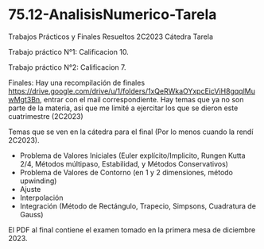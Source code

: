 # 75.12-AnalisisNumerico-Tarela

Trabajos Prácticos y Finales Resueltos 2C2023 Cátedra Tarela 

Trabajo práctico N°1: Calificacion 10.

Trabajo práctico N°2: Calificacion 7.

Finales: Hay una recompilación de finales https://drive.google.com/drive/u/1/folders/1xQeRWkaOYxpcEicViH8gqqlMuwMgt3Bn, entrar con el mail correspondiente.
Hay temas que ya no son parte de la materia, asi que me limité a ejercitar los que se dieron este cuatrimestre (2C2023)

Temas que se ven en la cátedra para el final (Por lo menos cuando la rendí 2C2023).
- Problema de Valores Iniciales (Euler explícito/Implicito, Rungen Kutta 2/4, Métodos múltipaso, Estabilidad, y Métodos Conservativos)
- Problema de Valores de Contorno (en 1 y 2 dimensiones, método upwinding)
- Ajuste
- Interpolación
- Integración (Método de Rectángulo, Trapecio, Simpsons, Cuadratura de Gauss)

El PDF al final contiene el examen tomado en la primera mesa de diciembre 2023.
